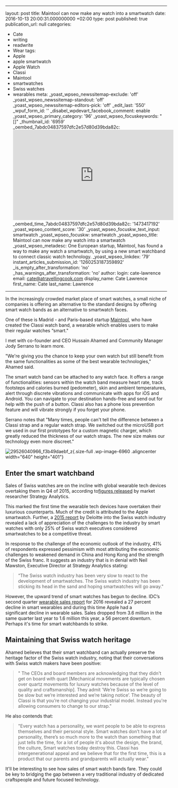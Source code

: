   - --
layout: post
title: Maintool can now make any watch into a smartwatch
date: 2016-10-13 20:00:31.000000000 +02:00
type: post
published: true
publication_url: null
categories:
  - Cate
  - writing
  - readwrite
  - Wear
tags:
  - Apple
  - apple smartwatch
  - Apple Watch
  - Classi
  - Maintool
  - smartwatches
  - Swiss watches
  - wearables
meta:
  _yoast_wpseo_newssitemap-exclude: 'off'
  _yoast_wpseo_newssitemap-standout: 'off'
  _yoast_wpseo_newssitemap-editors-pick: 'off'
  _edit_last: '550'
  _wpuf_form_id: ''
  _disabel_wpdevart_facebook_comment: enable
  _yoast_wpseo_primary_category: '96'
  _yoast_wpseo_focuskeywords: "[]"
  _thumbnail_id: '6959'
  _oembed_7abdc04837597dfc2e57d80d39bda82c: <iframe frameborder="0" height="281.25"
    scrolling="no" src="https://www.kickstarter.com/projects/1113076301/unique-make-any-watch-a-smartwatch/widget/video.html"
    width="500"></iframe>
  _oembed_time_7abdc04837597dfc2e57d80d39bda82c: '1473417192'
  _yoast_wpseo_content_score: '30'
  _yoast_wpseo_focuskw_text_input: smartwatch
  _yoast_wpseo_focuskw: smartwatch
  _yoast_wpseo_title: Maintool can now make any watch into a smartwatch
  _yoast_wpseo_metadesc: One European startup, Maintool, has found a way to make any
    watch a smartwatch, by using a new smart watchband to connect classic watch technology.
  _yoast_wpseo_linkdex: '79'
  instant_articles_submission_id: '1260253187359892'
  _is_empty_after_transformation: 'no'
  _has_warnings_after_transformation: 'no'
author:
  login: cate-lawrence
  email: cate@atravellingcook.com
  display_name: Cate Lawrence
  first_name: Cate
  last_name: Lawrence
---
In the increasingly crowded market place of smart watches, a small niche
of companies is offering an alternative to the standard designs by
offering smart watch bands as an alternative to smartwatch faces.

One of these is Madrid - and Paris-based
startup [Maintool](http://maintool.me/), who have created the Classi
watch band, a wearable which enables users to make their regular watches
“smart."

I met with co-founder and CEO Hussain Ahamed and Community Manager Jody
Serrano to learn more.

"We're giving you the chance to keep your own watch but still benefit
from the same functionalities as some of the best wearable
technologies," Ahamed said.

The smart watch band can be attached to any watch face. It offers a
range of functionalities: sensors within the watch band measure heart
rate, track footsteps and calories burned (pedometer), skin and ambient
temperatures, alert through discrete vibrations and communicate with
apps for iOS and Android. You can navigate to your destination
hands-free and send out for help with the push of a button. Classi also
has a phone loss prevention feature and will vibrate strongly if you
forget your phone.

Serrano notes that "Many times, people can't tell the difference between
a Classi strap and a regular watch strap. We switched out the microUSB
port we used in our first prototypes for a custom magnetic charger,
which greatly reduced the thickness of our watch straps. The new size
makes our technology even more discreet."

![29526040966\_f3b49daebf\_z](rw-import/29526040966_f3b49daebf_z.jpg){.size-full
.wp-image-6960 .aligncenter width="640" height="401"}

Enter the smart watchband
-------------------------

Sales of Swiss watches are on the incline with global wearable tech
devices overtaking them in Q4 of 2015, according to[figures
released](https://www.strategyanalytics.com/strategy-analytics/news/strategy-analytics-press-releases/strategy-analytics-press-release/2016/02/18/global-smartwatch-shipments-overtake-swiss-watch-shipments-in-q4-2015#.V9ksVJN95E4)
by market researcher Strategy Analytics.

This marked the first time the wearable tech devices have overtaken
their luxurious counterparts. Much of the credit is attributed to the
Apple smartwatch. Further, a [2015
report](http://www2.deloitte.com/content/dam/Deloitte/ch/Documents/consumer-business/ch-en-consumer-business-deloitte-swiss-watch-study-2015.pdf)
by Deloitte into the Swiss watch industry revealed a lack of
appreciation of the challenges to the industry by smart watches with
only 25% of Swiss watch executives considered smartwatches to be a
competitive threat.

In response to the challenge of the economic outlook of the industry,
41% of respondents expressed pessimism with most attributing the
economic challenges to weakened demand in China and Hong Kong and the
strength of the Swiss franc. It suggests an industry that is in denial
with Neil Mawston, Executive Director at Strategy Analytics stating:

> “The Swiss watch industry has been very slow to react to the
> development of smartwatches. The Swiss watch industry has been
> sticking its head in the sand and hoping smartwatches will go away."

However, the upward trend of smart watches has begun to decline. IDC’s
second quarter [wearable sales
report](http://www.idc.com/tracker/showproductinfo.jsp?prod_id=962) for
2016 revealed a 27 percent decline in smart wearables and during this
time Apple had a significant decline in wearable sales. Sales dropped
from 3.6 million in the same quarter last year to 1.6 million this year,
a 56 percent downturn. Perhaps it's time for smart watchbands to strike.

Maintaining that Swiss watch heritage
-------------------------------------

Ahamed believes that their smart watchband can actually preserve the
heritage factor of the Swiss watch industry, noting that
their conversations with Swiss watch makers have been positive:

> " The CEOs and board members are acknowledging that they didn't get on
> board with quart \[Mechanical movements are typically chosen over
> quartz movements for luxury watches because of the level of quality
> and craftsmanship\]. They admit 'We’re Swiss so we’re going to be slow
> but we’re interested and we’re taking notice’. The beauty of Classi is
> that you’re not changing your industrial model. Instead you're
> allowing consumers to change to our strap."

He also contends that:

> "Every watch has a personality, we want people to be able to express
> themselves and their personal style. Smart watches don’t have a lot of
> personality, there’s so much more to the watch than something that
> just tells the time, for a lot of people it's about the design, the
> brand, the culture, Smart watches today destroy this. Classi has
> intergenerational appeal and we believe that for the first time, this
> is a product that our parents and grandparents will actually wear."

It'll be interesting to see how sales of smart watch bands fare. They
could be key to bridging the gap between a very traditional industry of
dedicated craftspeople and future focused technology.
